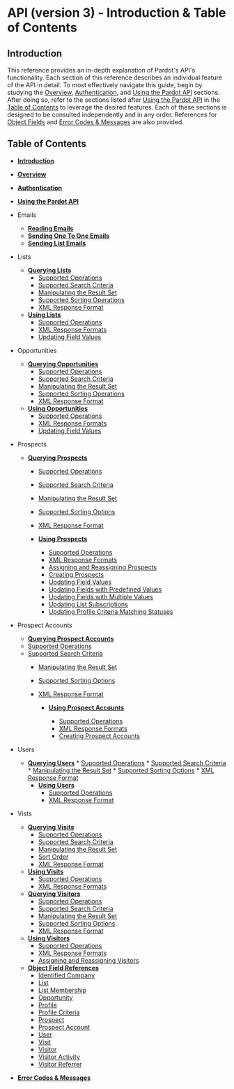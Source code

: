 # API (version 3) - Introduction & Table of Contents


## [](#introduction-a-name-intro-id-intro-a-)Introduction

This reference provides an in-depth explanation of Pardot's
API's functionality. Each section of this reference describes an
individual feature of the API in detail. To most effectively
navigate this guide, begin by studying the [Overview](overview), [Authentication](authentication), and [Using the Pardot API](using-the-pardot-api) sections. After
doing so, refer to the sections listed after [Using the Pardot API](using-the-pardot-api) in the [Table of Contents](#contents) to leverage the desired features.
Each of these sections is designed to be consulted independently
and in any order. References for [Object Fields](object-field-references) and [Error Codes &amp; Messages](error-codes-and-messages) are also
provided.

## [](#table-of-contents-)Table of Contents

*   **[Introduction](#14746-intro)**
*   **[Overview](overview)**
*   **[Authentication](authentication)**
*   **[Using the Pardot API](using-the-pardot-api)**
* Emails
    *   **[Reading Emails](reading-emails)**
    *   **[Sending One To One Emails](#api-version-3-sending-one-to-one-emails)**
    *   **[Sending List Emails](#api-version-3-sending-list-emails)**
* Lists
    *   **[Querying Lists](querying-lists)**
        *   [Supported Operations](querying-lists#supported-operations)
        *   [Supported Search Criteria](querying-lists#supported-search-criteria)
        *   [Manipulating the Result Set](querying-lists#manipulating-the-result-set)
        *   [Supported Sorting Operations](querying-lists#supported-sorting-options)
        *   [XML Response Format](querying-lists#xml-response-format)
    *   **[Using Lists](using-lists)**
         *   [Supported Operations](using-lists#supported-operations)
         *   [XML Response Formats](using-lists#xml-response-formats)
         *   [Updating Field Values](using-lists#updating-field-values)
*   Opportunities
    *   **[Querying Opportunities](querying-opportunities)**
        *   [Supported Operations](querying-opportunities#supported-operations)
        *   [Supported Search Criteria](querying-opportunities#supported-search-criteria)
        *   [Manipulating the Result Set](querying-opportunities#manipulating-the-result-set)
        *   [Supported Sorting Operations](querying-opportunities#supported-sorting-options)
        *   [XML Response Format](querying-opportunities#xml-response-format)
    *   **[Using Opportunities](using-opportunities)**
        *   [Supported Operations](using-opportunities#supported-operations)
        *   [XML Response Formats](using-opportunities#xml-response-formats)
        *   [Updating Field Values](using-opportunities#updating-field-values)
*   Prospects
    *   **[Querying Prospects](querying-prospects)**
        *   [Supported Operations](querying-prospects#supported-operations)
        *   [Supported Search Criteria](querying-prospects#supported-search-criteria)
        *   [Manipulating the Result Set](querying-prospects#manipulating-the-result-set)
        *   [Supported Sorting Options](querying-prospects#supported-sorting-options)
        *   [XML Response Format](querying-prospects#xml-response-format)

        *   **[Using Prospects](using-prospects)**
            *   [Supported Operations](using-prospects#supported-operations)
            *   [XML Response Formats](using-prospects#xml-response-formats)
            *   [Assigning and Reassigning Prospects](using-prospects#assigning-and-reassigning-prospects)
            *   [Creating Prospects](using-prospects#creating-prospects)
            *   [Updating Field Values](using-prospects#updating-field-values)
            *   [Updating Fields with Predefined Values](using-prospects#updating-fields-with-predefined-values)
            *   [Updating Fields with Multiple Values](using-prospects#updating-fields-with-multiple-values)
            *   [Updating List Subscriptions](using-prospects#updating-list-memberships)
            *   [Updating Profile Criteria Matching Statuses](using-prospects#updating-profile-criteria-matching-statuses)
*   Prospect Accounts
    *   **[Querying Prospect Accounts](querying-prospect-accounts)**
    *   [Supported Operations](querying-prospect-accounts#supported-operations)
    *   [Supported Search Criteria](querying-prospect-accounts#supported-search-criteria)
        *   [Manipulating the Result Set](querying-prospect-accounts#manipulating-the-result-set)
        *   [Supported Sorting Options](querying-prospect-accounts#supported-sorting-options)
        *   [XML Response Format](querying-prospect-accounts#xml-response-format)

            *   **[Using Prospect Accounts](using-prospect-accounts)**

                *   [Supported Operations](using-prospect-accounts#supported-operations)
                *   [XML Response Formats](using-prospect-accounts#xml-response-formats)
                *   [Creating Prospect Accounts](using-prospect-accounts#creating-prospect-accounts)
*   Users
     *   **[Querying Users](querying-users)**
        *   [Supported Operations](querying-users#supported-operations)
        *   [Supported Search Criteria](querying-users#supported-search-criteria)
        *   [Manipulating the Result Set](querying-users#manipulating-the-result-set)
        *   [Supported Sorting Options](querying-users#supported-sorting-options)
        *   [XML Response Format](querying-users#xml-response-format)
            *   **[Using Users](using-users)**
                *   [Supported Operations](using-users#supported-operations)
                *   [XML Response Format](using-users#xml-response-format)
*   Vists
    *   **[Querying Visits](querying-visits)**
        *   [Supported Operations](querying-visits#sort-order)
        *   [Supported Search Criteria](querying-visits#supported-search-criteria)
        *   [Manipulating the Result Set](querying-visits#manipulating-the-result-set)
        *   [Sort Order](querying-visits#sort-order)
        *   [XML Response Format](querying-visits#xml-response-format)
    *   **[Using Visits](using-visits)**
        *   [Supported Operations](using-visits#supported-operations)
        *   [XML Response Formats](using-visits#xml-response-formats)
    *   **[Querying Visitors](querying-visitors)**
        *   [Supported Operations](querying-visitors#supported-operations)
        *   [Supported Search Criteria](querying-visitors#supported-search-criteria)
        *   [Manipulating the Result Set](querying-visitors#manipulating-the-result-set)
        *   [Supported Sorting Options](querying-visitors#supported-sorting-options)
        *   [XML Response Format](querying-visitors#xml-response-format)
    *   **[Using Visitors](using-visitors)**
        *   [Supported Operations](using-visitors#supported-operations)
        *   [XML Response Formats](using-visitors#xml-response-formats)
        *   [Assigning and Reassigning Visitors](using-visitors#assigning-and-reassigning-visitors)
    *   **[Object Field References](object-field-references)**
        *   [Identified Company](object-field-references#identified-company)
        *   [List](object-field-references#list)
        *   [List Membership](object-field-references#list-membership)
        *   [Opportunity](object-field-references#opportunity)
        *   [Profile](object-field-references#profile)
        *   [Profile Criteria](object-field-references#profile-criteria)
        *   [Prospect](object-field-references#prospect)
        *   [Prospect Account](object-field-references#prospectAccount)
        *   [User](object-field-references#user)
        *   [Visit](object-field-references#visit)
        *   [Visitor](object-field-references#visitor)
        *   [Visitor Activity](object-field-references#visitor-activity)
        *   [Visitor Referrer](object-field-references#visitor-referrer)

*   **[Error Codes &amp; Messages](error-codes-and-messages)**
